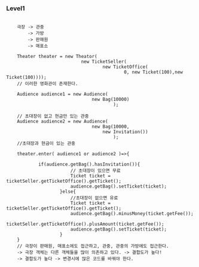 ### Level1
<pre>
<code>
    극장 -> 관중
        -> 가방
        -> 판매원 
        -> 매표소
    
    Theater theater = new Theator(
                            new TicketSeller(
                                    new TicketOffice(
                                            0, new Ticket(100),new Ticket(100))));
    // 이러한 영화관이 존재한다.
    
    Audience audience1 = new Audience(
                                new Bag(10000) 
                                        );
    
    // 초대장이 없고 현금만 있는 관중 
    Audience audience2 = new Audience(
                                new Bag(10000,
                                    new Invitation()) 
                                        );                                    
    //초대장과 현금이 있는 관중
                                        
    theater.enter( audience1 or audience2 )=>{
        
            if(audience.getBag().hasInvitation()){
                        // 초대장이 있으면 무료
                        Ticket ticket = ticketSeller.getTicketOffice().getTicket();
                        audience.getBag().setTicket(ticket);
                    }else{
                        //초대장이 없으면 유료
                        Ticket ticket = ticketSeller.getTicketOffice().getTicket();
                        audience.getBag().minusMoney(ticket.getFee());
                        ticketSeller.getTicketOffice().plusAmount(ticket.getFee());
                        audience.getBag().setTicket(ticket);
                    }
    }
    // 극장이 판매원, 매표소에도 접근하고, 관중, 관중의 가방에도 접근한다. 
    -> 극장 객체는 다른 객체들을 많이 의존하고 있다. -> 결합도가 높다!  
    -> 결합도가 높다 -> 변경시에 많은 코드를 바꿔야 한다.                                             
</code>
</pre>